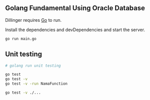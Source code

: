 ## Golang Fundamental Using Oracle Database

Dillinger requires [Go](https://golang.org/) to run.

Install the dependencies and devDependencies and start the server.

```sh
go run main.go
```

## Unit testing

```sh
# golang run unit testing

go test
go test -v
go test -v -run NamaFunction

go test -v ./...

```